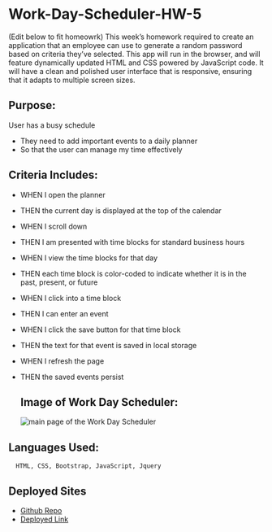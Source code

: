 # Work-Day-Scheduler-HW-5

(Edit below to fit homeowrk) 
This week’s homework required to create an application that an employee can use to generate a random password based on criteria they’ve selected. 
This app will run in the browser, and will feature dynamically updated HTML and CSS powered by JavaScript code. 
It will have a clean and polished user interface that is responsive, ensuring that it adapts to multiple screen sizes.

## Purpose: ##

User has a busy schedule
* They need to add important events to a daily planner
* So that the user can manage my time effectively

## Criteria Includes: ##

* WHEN I open the planner
* THEN the current day is displayed at the top of the calendar
* WHEN I scroll down
* THEN I am presented with time blocks for standard business hours
* WHEN I view the time blocks for that day
* THEN each time block is color-coded to indicate whether it is in the past, present, or future
* WHEN I click into a time block
* THEN I can enter an event
* WHEN I click the save button for that time block
* THEN the text for that event is saved in local storage
* WHEN I refresh the page
* THEN the saved events persist

  
  ## Image of Work Day Scheduler: ##
  
  ![main page of the Work Day Scheduler ](Images/password-generator-img.png)
  
  
 ## Languages Used: ##
  
      HTML, CSS, Bootstrap, JavaScript, Jquery 
      
 ## Deployed Sites ##
* [Github Repo]()
* [Deployed Link]()



